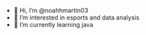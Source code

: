 - 👋 Hi, I’m @noahhmartin03
- 👀 I’m interested in esports and data analysis
- 🌱 I’m currently learning java


<!---
noahhmartin03/noahhmartin03 is a ✨ special ✨ repository because its `README.md` (this file) appears on your GitHub profile.
You can click the Preview link to take a look at your changes.
--->
